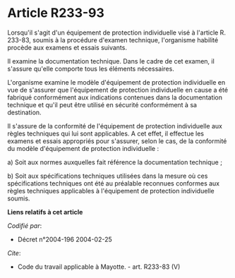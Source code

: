 # Article R233-93

Lorsqu'il s'agit d'un équipement de protection individuelle visé à l'article R. 233-83, soumis à la procédure d'examen
technique, l'organisme habilité procède aux examens et essais suivants. 

Il examine la documentation technique. Dans le cadre de cet examen, il s'assure qu'elle comporte tous les éléments
nécessaires. 

L'organisme examine le modèle d'équipement de protection individuelle en vue de s'assurer que l'équipement de protection
individuelle en cause a été fabriqué conformément aux indications contenues dans la documentation technique et qu'il peut
être utilisé en sécurité conformément à sa destination. 

Il s'assure de la conformité de l'équipement de protection individuelle aux règles techniques qui lui sont applicables. A cet
effet, il effectue les examens et essais appropriés pour s'assurer, selon le cas, de la conformité du modèle d'équipement de
protection individuelle : 

a) Soit aux normes auxquelles fait référence la documentation technique ; 

b) Soit aux spécifications techniques utilisées dans la mesure où ces spécifications techniques ont été au préalable
reconnues conformes aux règles techniques applicables à l'équipement de protection individuelle soumis.

**Liens relatifs à cet article**

_Codifié par_:

  - Décret n°2004-196 2004-02-25

_Cite_:

  - Code du travail applicable à Mayotte. - art. R233-83 (V)
